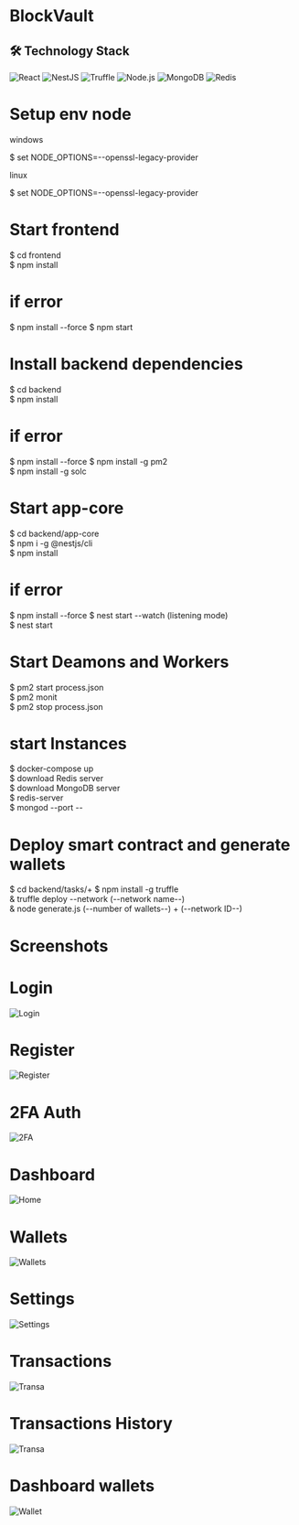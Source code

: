 # BlockVault

## 🛠️ Technology Stack

![React](https://img.shields.io/badge/React-20232A?style=for-the-badge&logo=react&logoColor=61DAFB)
![NestJS](https://img.shields.io/badge/NestJS-E0234E?style=for-the-badge&logo=nestjs&logoColor=white)
![Truffle](https://img.shields.io/badge/Truffle-5E464D?style=for-the-badge&logo=truffle&logoColor=white)
![Node.js](https://img.shields.io/badge/Node.js-43853D?style=for-the-badge&logo=node.js&logoColor=white)
![MongoDB](https://img.shields.io/badge/MongoDB-4EA94B?style=for-the-badge&logo=mongodb&logoColor=white)
![Redis](https://img.shields.io/badge/Redis-DC382D?style=for-the-badge&logo=redis&logoColor=white)

# Setup env node

windows

$ set NODE_OPTIONS=--openssl-legacy-provider  

linux

$ set NODE_OPTIONS=--openssl-legacy-provider 

# Start frontend
$ cd frontend  
$ npm install  
# if error 
$ npm install --force
$ npm start


# Install backend dependencies
$ cd backend  
$ npm install
# if error 
$ npm install --force
$ npm install -g pm2  
$ npm install -g solc  

# Start app-core
$ cd backend/app-core  
$ npm i -g @nestjs/cli  
$ npm install  
# if error 
$ npm install --force
$ nest start --watch (listening mode)  
$ nest start  

# Start Deamons and Workers
$ pm2 start process.json  
$ pm2 monit  
$ pm2 stop process.json  

# start Instances
$ docker-compose up  
$ download Redis server  
$ download MongoDB server  
$ redis-server  
$ mongod --port --  

# Deploy smart contract and generate wallets 
$ cd backend/tasks/+
$ npm install -g truffle  
& truffle deploy --network (--network name--)  
& node generate.js (--number of wallets--) + (--network ID--)  

# Screenshots  

# Login  
![Login](frontend/src/assets/screenshots/Login.png)  

# Register  
![Register](frontend/src/assets/screenshots/Register.png)  

# 2FA Auth  
![2FA](frontend/src/assets/screenshots/2FA.png)  

# Dashboard  
![Home](frontend/src/assets/screenshots/Home.png)  

# Wallets  
![Wallets](frontend/src/assets/screenshots/wallets.png)  

# Settings  
![Settings](frontend/src/assets/screenshots/Settings.png)  

# Transactions  
![Transa](frontend/src/assets/screenshots/trans.png)  

# Transactions History  
![Transa](frontend/src/assets/screenshots/history.png)  

# Dashboard wallets  
![Wallet](frontend/src/assets/screenshots/wallet.png)  
